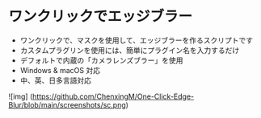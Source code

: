 # ワンクリックでエッジブラー

- ワンクリックで、マスクを使用して、エッジブラーを作るスクリプトです
- カスタムプラグリンを使用には、簡単にプラグイン名を入力するだけ
- デフォルトで内蔵の「カメラレンズブラー」を使用
- Windows & macOS 対応
- 中、英、日多言語対応

![img] (https://github.com/ChenxingM/One-Click-Edge-Blur/blob/main/screenshots/sc.png) 
